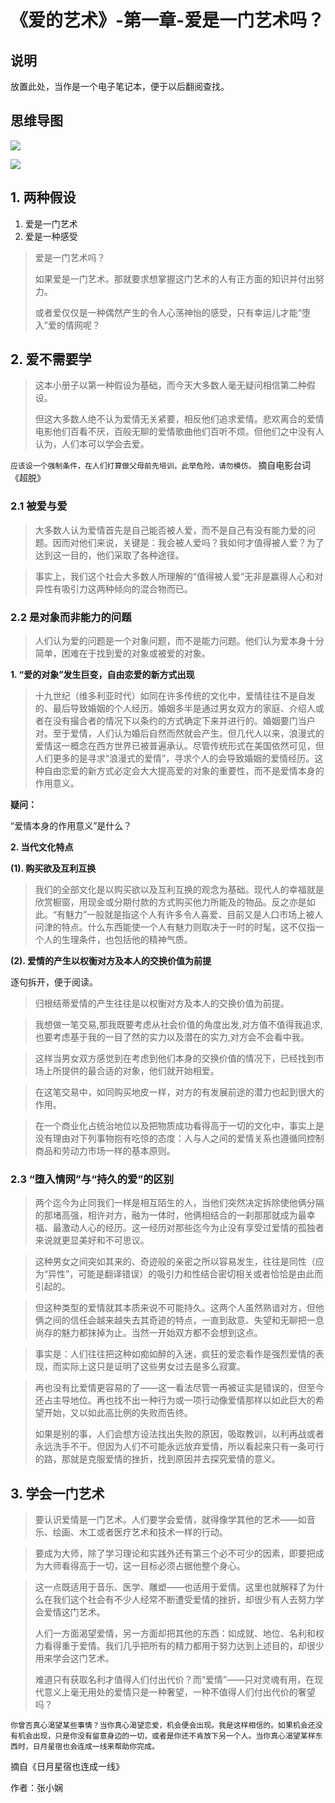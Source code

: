 # 《爱的艺术》-第一章-爱是一门艺术吗？

<!-- ## 目录 -->

<!-- [toc] -->

## 说明

放置此处，当作是一个电子笔记本，便于以后翻阅查找。

## 思维导图

![](img/The-Art-of-Love-Cha-01-mindMap.jpg)

<img src="{{ '/assets/The-Art-of-Love-img/The-Art-of-Love-Cha-01-mindMap.jpg' | relative_url }}">

## 1. 两种假设

1. 爱是一门艺术
2. 爱是一种感受

> 爱是一门艺术吗？
>
> 如果爱是一门艺术。那就要求想掌握这门艺术的人有正方面的知识并付出努力。
>
> 或者爱仅仅是一种偶然产生的令人心荡神怡的感受，只有幸运儿才能“堕入”爱的情网呢？

## 2. 爱不需要学

> 这本小册子以第一种假设为基础，而今天大多数人毫无疑问相信第二种假设。
>
> 但这大多数人绝不认为爱情无关紧要，相反他们追求爱情。悲欢离合的爱情电影他们百看不厌，百般无聊的爱情歌曲他们百听不烦。但他们之中没有人认为，人们本可以学会去爱。

`应该设一个强制条件，在人们打算做父母前先培训，此举危险，请勿模仿。` 摘自电影台词《超脱》

### 2.1 被爱与爱

> 大多数人认为爱情首先是自己能否被人爱，而不是自己有没有能力爱的问题。因而对他们来说，关键是：我会被人爱吗？我如何才值得被人爱？为了达到这一目的，他们采取了各种途径。

> 事实上，我们这个社会大多数人所理解的“值得被人爱”无非是赢得人心和对异性有吸引力这两种倾向的混合物而已。

### 2.2 是对象而非能力的问题

> 人们认为爱的问题是一个对象问题，而不是能力问题。他们认为爱本身十分简单，困难在于找到爱的对象或被爱的对象。

**1. “爱的对象”发生巨变，自由恋爱的新方式出现**

> 十九世纪（维多利亚时代）如同在许多传统的文化中，爱情往往不是自发的、最后导致婚姻的个人经历。婚姻多半是通过男女双方的家庭、介绍人或者在没有撮合者的情况下以条约的方式确定下来并进行的。婚姻要门当户对。至于爱情，人们认为婚后自然而然就会产生。但几代人以来，浪漫式的爱情这一概念在西方世界已被普遍承认。尽管传统形式在美国依然可见，但人们更多的是寻求“浪漫式的爱情”，寻求个人的会导致婚姻的爱情经历。这种自由恋爱的新方式必定会大大提高爱的对象的重要性，而不是爱情本身的作用意义。

**疑问：**

“爱情本身的作用意义”是什么？

**2. 当代文化特点**

**(1). 购买欲及互利互换**

> 我们的全部文化是以购买欲以及互利互换的观念为基础。现代人的幸福就是欣赏橱窗，用现金或分期付款的方式购买他力所能及的物品。反之亦是如此。“有魅力”一般就是指这个人有许多令人喜爱、目前又是人口市场上被人问津的特点。什么东西能使一个人有魅力则取决于一时的时髦，这不仅指一个人的生理条件，也包括他的精神气质。

**(2). 爱情的产生以权衡对方及本人的交换价值为前提**

逐句拆开，便于阅读。

> 归根结蒂爱情的产生往往是以权衡对方及本人的交换价值为前提。

> 我想做一笔交易,那我既要考虑从社会价值的角度出发,对方值不值得我追求,也要考虑基于我的一目了然的实力以及潜在的实力,对方会不会看中我。

> 这样当男女双方感觉到在考虑到他们本身的交换价值的情况下，已经找到市场上所提供的最合适的对象，他们就开始相爱。

> 在这笔交易中，如同购买地皮一样，对方的有发展前途的潜力也起到很大的作用。

> 在一个商业化占统治地位以及把物质成功看得高于一切的文化中，事实上是没有理由对下列事物抱有吃惊的态度：人与人之间的爱情关系也遵循同控制商品和劳动力市场一样的基本原则。

### 2.3 “堕入情网”与“持久的爱”的区别

> 两个迄今为止同我们一样是相互陌生的人，当他们突然决定拆除使他俩分隔的那堵高强，相许对方，融为一体时，他俩相结合的一刹那那就成为最幸福、最激动人心的经历。这一经历对那些迄今为止没有享受过爱情的孤独者来说就更显美好和不可思议。

> 这种男女之间突如其来的、奇迹般的亲密之所以容易发生，往往是同性（应为“异性”，可能是翻译错误）的吸引力和性结合密切相关或者恰恰是由此而引起的。

> 但这种类型的爱情就其本质来说不可能持久。这两个人虽然熟谙对方，但他俩之间的信任会越来越失去其奇迹的特点，一直到敌意、失望和无聊把一息尚存的魅力都抹掉为止。当然一开始双方都不会想到这点。

> 事实是：人们往往把这种如痴如醉的入迷，疯狂的爱恋看作是强烈爱情的表现，而实际上这只是证明了这些男女过去是多么寂寞。

> 再也没有比爱情更容易的了——这一看法尽管一再被证实是错误的，但至今还占主导地位。再也找不出一种行为或一项行动像爱情那样以如此巨大的希望开始，又以如此高比例的失败而告终。
>
> 如果是别的事，人们会想方设法找出失败的原因，吸取教训，以利再战或者永远洗手不干。但因为人们不可能永远放弃爱情，所以看起来只有一条可行的路，那就是克服爱情的挫折，找到原因并去探究爱情的意义。

## 3. 学会一门艺术

> 要认识爱情是一门艺术。人们要学会爱情，就得像学其他的艺术——如音乐、绘画、木工或者医疗艺术和技术一样的行动。

> 要成为大师，除了学习理论和实践外还有第三个必不可少的因素，即要把成为大师看得高于一切，这一目标必须占据他整个身心。

> 这一点既适用于音乐、医学、雕塑——也适用于爱情。这里也就解释了为什么在我们这个社会有不少人经常不断遭受爱情的挫折，却很少有人去努力学会爱情这门艺术。
>
> 人们一方面渴望爱情，另一方面却把其他的东西：如成就、地位、名利和权力看得重于爱情。我们几乎把所有的精力都用于努力达到上述目的，却很少用来学会这门艺术。
>
> 难道只有获取名利才值得人们付出代价？而“爱情”——只对灵魂有用，在现代意义上毫无用处的爱情只是一种奢望，一种不值得人们付出代价的奢望吗？

`你曾否真心渴望某些事情？当你真心渴望恋爱，机会便会出现。我是这样相信的。如果机会还没有机会出现，只是你没有留意身边的一切，或者是你还不肯放下另一个人。当你真心渴望某样东西时，日月星宿也会连成一线来帮助你完成。` 

摘自《日月星宿也连成一线》

作者：张小娴
